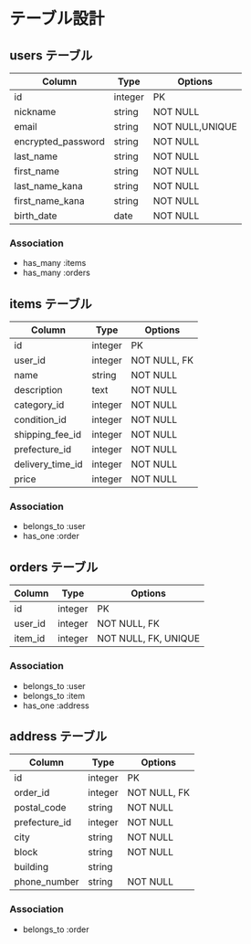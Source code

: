 # テーブル設計

## users テーブル

| Column             | Type    | Options         |
|--------------------|---------|-----------------|
| id                 | integer | PK              |
| nickname           | string  | NOT NULL        |
| email              | string  | NOT NULL,UNIQUE |
| encrypted_password | string  | NOT NULL        |
| last_name          | string  | NOT NULL        |
| first_name         | string  | NOT NULL        |
| last_name_kana     | string  | NOT NULL        |
| first_name_kana    | string  | NOT NULL        |
| birth_date         | date    | NOT NULL        |

### Association

- has_many :items
- has_many :orders


## items テーブル

| Column           | Type    | Options      |
|------------------|---------|--------------|
| id               | integer | PK           |
| user_id          | integer | NOT NULL, FK |
| name             | string  | NOT NULL     |
| description      | text    | NOT NULL     |
| category_id      | integer | NOT NULL     |
| condition_id     | integer | NOT NULL     |
| shipping_fee_id  | integer | NOT NULL     |
| prefecture_id    | integer | NOT NULL     |
| delivery_time_id | integer | NOT NULL     |
| price            | integer | NOT NULL     |

### Association

- belongs_to :user
- has_one :order


## orders テーブル

| Column  | Type    | Options              |
|---------|---------|----------------------|
| id      | integer | PK                   |
| user_id | integer | NOT NULL, FK         |
| item_id | integer | NOT NULL, FK, UNIQUE |

### Association

- belongs_to :user
- belongs_to :item
- has_one :address


## address テーブル

| Column        | Type    | Options      |
|---------------|---------|--------------|
| id            | integer | PK           |
| order_id      | integer | NOT NULL, FK |
| postal_code   | string  | NOT NULL     |
| prefecture_id | integer | NOT NULL     |
| city          | string  | NOT NULL     |
| block         | string  | NOT NULL     |
| building      | string  |              |
| phone_number  | string  | NOT NULL     |

### Association

- belongs_to :order
